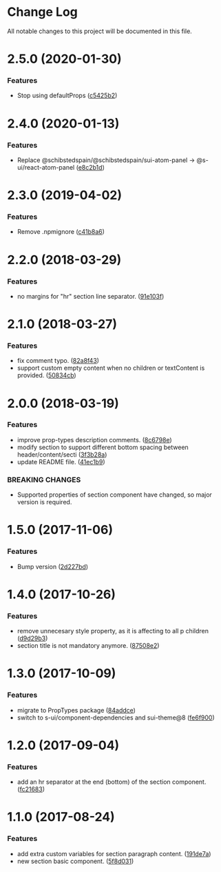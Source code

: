 # Change Log

All notable changes to this project will be documented in this file.

# 2.5.0 (2020-01-30)


### Features

* Stop using defaultProps ([c5425b2](https://github.com/SUI-Components/schibsted-spain-components/commit/c5425b2806df4b2d35b103344204fcaccf0ae537))



# 2.4.0 (2020-01-13)


### Features

* Replace @schibstedspain/@schibstedspain/sui-atom-panel -> @s-ui/react-atom-panel ([e8c2b1d](https://github.com/SUI-Components/schibsted-spain-components/commit/e8c2b1d97e8bf278b70fbf1e39bdc7457fed0990))



# 2.3.0 (2019-04-02)


### Features

* Remove .npmignore ([c41b8a6](https://github.com/SUI-Components/schibsted-spain-components/commit/c41b8a658ec9e0491f6633855d032eeef081ab3f))



# 2.2.0 (2018-03-29)


### Features

* no margins for "hr" section line separator. ([91e103f](https://github.com/SUI-Components/schibsted-spain-components/commit/91e103f194b9ea39b8c4b5ebc69bd529b769c791))



# 2.1.0 (2018-03-27)


### Features

* fix comment typo. ([82a8f43](https://github.com/SUI-Components/schibsted-spain-components/commit/82a8f4324991cd33875301a29454f4dd0feeaafb))
* support custom empty content when no children or textContent is provided. ([50834cb](https://github.com/SUI-Components/schibsted-spain-components/commit/50834cb981aafdefadefd514ba214024098990f8))



# 2.0.0 (2018-03-19)


### Features

* improve prop-types description comments. ([8c6798e](https://github.com/SUI-Components/schibsted-spain-components/commit/8c6798e4bce12d840cbded04240eaf791748ff68))
* modify section to support different bottom spacing between header/content/secti ([3f3b28a](https://github.com/SUI-Components/schibsted-spain-components/commit/3f3b28a6fb847c0b53a111f790b25666be367c54))
* update README file. ([41ec1b9](https://github.com/SUI-Components/schibsted-spain-components/commit/41ec1b997f77c51b92edb190fe86dc7882d99541))


### BREAKING CHANGES

* Supported properties of section component have changed, so major version is required.



# 1.5.0 (2017-11-06)


### Features

* Bump version ([2d227bd](https://github.com/SUI-Components/schibsted-spain-components/commit/2d227bd067b0cb1bc74c339624ac3118bf5cc79d))



# 1.4.0 (2017-10-26)


### Features

* remove unnecesary style property, as it is affecting to all p children ([d9d29b3](https://github.com/SUI-Components/schibsted-spain-components/commit/d9d29b30a1da7d275b886c10c4811e17f62df47d))
* section title is not mandatory anymore. ([87508e2](https://github.com/SUI-Components/schibsted-spain-components/commit/87508e25a8634476c9c0e6b37538ddbd05550298))



# 1.3.0 (2017-10-09)


### Features

* migrate to PropTypes package ([84addce](https://github.com/SUI-Components/schibsted-spain-components/commit/84addcef83c4e485a9f49ace266ec4bb9209ff86))
* switch to s-ui/component-dependencies and sui-theme@8 ([fe6f900](https://github.com/SUI-Components/schibsted-spain-components/commit/fe6f9005b7113af8f0c5896e23f0f0400493b47d))



# 1.2.0 (2017-09-04)


### Features

* add an hr separator at the end (bottom) of the section component. ([fc21683](https://github.com/SUI-Components/schibsted-spain-components/commit/fc21683c89ebf78952b13e92bd9a9928095afc16))



# 1.1.0 (2017-08-24)


### Features

* add extra custom variables for section paragraph content. ([191de7a](https://github.com/SUI-Components/schibsted-spain-components/commit/191de7a994558ce8455d1b0fb8175ab7228b5b7b))
* new section basic component. ([5f8d031](https://github.com/SUI-Components/schibsted-spain-components/commit/5f8d031f22834c15f14af59dfeebbb70e0302dfd))



